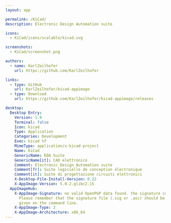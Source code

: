 ```yaml
---
layout: app

permalink: /KiCad/
description: Electronic Design Automation suite

icons:
  - KiCad/icons/scalable/kicad.svg

screenshots:
  - KiCad/screenshot.png

authors:
  - name: KarlZeilhofer
    url: https://github.com/KarlZeilhofer

links:
  - type: GitHub
    url: KarlZeilhofer/kicad-appimage
  - type: Download
    url: https://github.com/KarlZeilhofer/kicad-appimage/releases

desktop:
  Desktop Entry:
    Version: 1.0
    Terminal: false
    Icon: kicad
    Type: Application
    Categories: Development
    Exec: kicad %f
    MimeType: application/x-kicad-project
    Name: KiCad
    GenericName: EDA Suite
    GenericName[it]: CAD elettronico
    Comment: Electronic Design Automation suite
    Comment[fr]: Suite logicielle de conception électronique
    Comment[it]: Suite di progettazione circuiti elettronici
    X-Desktop-File-Install-Version: 0.22
    X-AppImage-Version: 5.0.2.glibc2.15
  AppImageHub:
    X-AppImage-Signature: no valid OpenPGP data found. the signature could not be verified.
      Please remember that the signature file (.sig or .asc) should be the first file
      given on the command line.
    X-AppImage-Type: 2
    X-AppImage-Architecture: x86_64
---
```


